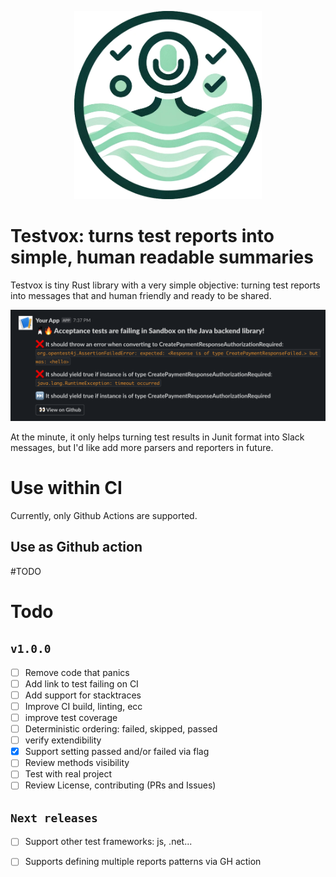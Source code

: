 
<p align="center">
  <img src='./images/logo.png' width='300px'/>
</p>

# Testvox: turns test reports into simple, human readable summaries

Testvox is tiny Rust library with a very simple objective: turning test reports into messages that and human friendly and ready to be shared. 

<p align="center">
  <img src='./images/sample.png'/>
</p>

At the minute, it only helps turning test results in Junit format into Slack messages, but I'd like add more parsers and reporters in future.


# Use within CI

Currently, only Github Actions are supported.

## Use as Github action

#TODO


# Todo
## `v1.0.0`
  - [ ] Remove code that panics
  - [ ] Add link to test failing on CI
  - [ ] Add support for stacktraces
  - [ ] Improve CI build, linting, ecc
  - [ ] improve test coverage
  - [ ] Deterministic ordering: failed, skipped, passed
  - [ ] verify extendibility 
  - [x] Support setting passed and/or failed via flag
  - [ ] Review methods visibility
  - [ ] Test with real project
  - [ ] Review License, contributing (PRs and Issues)

## `Next releases`
  - [ ] Support other test frameworks: js, .net...
  - [ ] Supports defining multiple reports patterns via GH action

